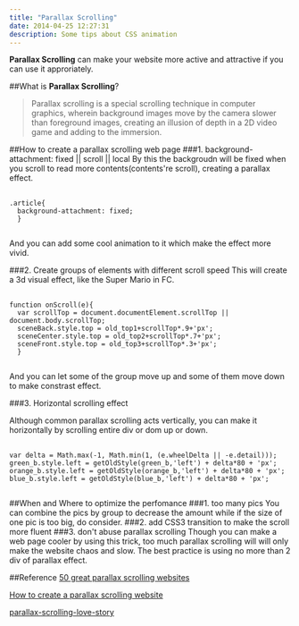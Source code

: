 ```yaml
---
title: "Parallax Scrolling"
date: 2014-04-25 12:27:31
description: Some tips about CSS animation
---
```


**Parallax Scrolling** can make your website more active and attractive if you can use it approriately.

##What is **Parallax Scrolling**?

> Parallax scrolling is a special scrolling technique in computer graphics, wherein background images move by the camera slower than foreground images, creating an illusion of depth in a 2D video game and adding to the immersion.

##How to create a parallax scrolling web page
###1. background-attachment: fixed || scroll || local
By this the backgroudn will be fixed when you scroll to read more contents(contents're scroll), creating a parallax effect.

<pre>
	<code>
.article{
  background-attachment: fixed;
  }
	</code>
</pre>

And you can add some cool animation to it which make the effect more vivid.

###2. Create  groups of elements with different scroll speed
This will create a 3d visual effect, like the Super Mario in FC.

<pre>
	<code>
function onScroll(e){
  var scrollTop = document.documentElement.scrollTop || document.body.scrollTop;
  sceneBack.style.top = old_top1+scrollTop*.9+'px';
  sceneCenter.style.top = old_top2+scrollTop*.7+'px';
  sceneFront.style.top = old_top3+scrollTop*.3+'px';
  }
	</code>
</pre>

And you can let some of the group move up and some of them move down to make constrast effect.

###3. Horizontal scrolling effect

Although common parallax scrolling acts vertically, you can make it horizontally by scrolling entire div or dom up or down.

<pre>
	<code>
var delta = Math.max(-1, Math.min(1, (e.wheelDelta || -e.detail)));
green_b.style.left = getOldStyle(green_b,'left') + delta*80 + 'px';
orange_b.style.left = getOldStyle(orange_b,'left') + delta*80 + 'px';
blue_b.style.left = getOldStyle(blue_b,'left') + delta*80 + 'px';
	</code>
</pre>

##When and Where to optimize the perfomance
###1. too many pics
You can combine the pics by group to decrease the amount while if the size of one pic is too big, do consider.
###2. add CSS3 transition to make the scroll more fluent
###3. don't abuse parallax scrolling
Though you can make a web page cooler by using this trick, too much parallax scrolling will will only make the website chaos and slow. The best practice is using no more than 2 div of parallax effect.

##Reference
[50 great parallax scrolling websites](http://www.creativebloq.com/web-design/parallax-scrolling-1131762)

[How to create a parallax scrolling website](https://ihatetomatoes.net/how-to-create-a-parallax-scrolling-website/)

[parallax-scrolling-love-story](http://www.alloyteam.com/2014/02/optimized-articles-of-parallax-scrolling-love-story/)
